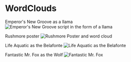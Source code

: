 # WordClouds

Emperor's New Groove as a llama
![Emperor's New Groove script in the form of a llama](https://github.com/heatherjcohen/WordClouds/blob/master/lllaaaama.png=250x250)

Rushmore poster
![Rushmore Poster and word cloud](https://github.com/heatherjcohen/WordClouds/blob/master/whatdidyoueverdo.png=150x150)

Life Aquatic as the Belafonte
![Life Aquatic as the Belafonte](https://github.com/heatherjcohen/WordClouds/blob/master/belafonte.png=150x150)

Fantastic Mr. Fox as the Wolf
![Fantastic Mr. Fox](https://github.com/heatherjcohen/WordClouds/blob/master/wolf.png=150x150)
